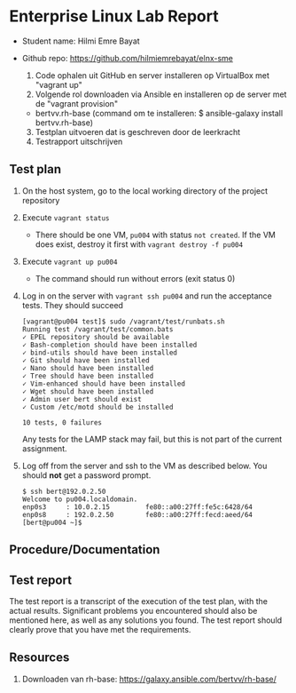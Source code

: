 # Enterprise Linux Lab Report

- Student name: Hilmi Emre Bayat
- Github repo: https://github.com/hilmiemrebayat/elnx-sme

  1. Code ophalen uit GitHub en server installeren op VirtualBox met "vagrant up"
  2. Volgende rol downloaden via Ansible en installeren op de server met de "vagrant provision"
    - bertvv.rh-base (command om te installeren: $ ansible-galaxy install bertvv.rh-base)
  3. Testplan uitvoeren dat is geschreven door de leerkracht
  4. Testrapport uitschrijven

## Test plan


1. On the host system, go to the local working directory of the project repository
2. Execute `vagrant status`
    - There should be one VM, `pu004` with status `not created`. If the VM does exist, destroy it first with `vagrant destroy -f pu004`
3. Execute `vagrant up pu004`
    - The command should run without errors (exit status 0)
4. Log in on the server with `vagrant ssh pu004` and run the acceptance tests. They should succeed

    ```
    [vagrant@pu004 test]$ sudo /vagrant/test/runbats.sh
    Running test /vagrant/test/common.bats
    ✓ EPEL repository should be available
    ✓ Bash-completion should have been installed
    ✓ bind-utils should have been installed
    ✓ Git should have been installed
    ✓ Nano should have been installed
    ✓ Tree should have been installed
    ✓ Vim-enhanced should have been installed
    ✓ Wget should have been installed
    ✓ Admin user bert should exist
    ✓ Custom /etc/motd should be installed

    10 tests, 0 failures
    ```

    Any tests for the LAMP stack may fail, but this is not part of the current assignment.

5. Log off from the server and ssh to the VM as described below. You should **not** get a password prompt.

    ```
    $ ssh bert@192.0.2.50
    Welcome to pu004.localdomain.
    enp0s3     : 10.0.2.15         fe80::a00:27ff:fe5c:6428/64
    enp0s8     : 192.0.2.50        fe80::a00:27ff:fecd:aeed/64
    [bert@pu004 ~]$
    ```
 

## Procedure/Documentation



## Test report

The test report is a transcript of the execution of the test plan, with the actual results. Significant problems you encountered should also be mentioned here, as well as any solutions you found. The test report should clearly prove that you have met the requirements.

## Resources

1. Downloaden van rh-base: https://galaxy.ansible.com/bertvv/rh-base/
